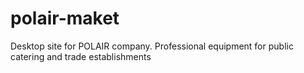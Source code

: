 # polair-maket
Desktop site for POLAIR company.
Professional equipment for public catering and trade establishments
